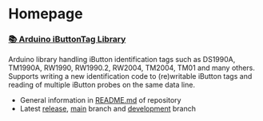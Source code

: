 # Homepage

### [📚 Arduino iButtonTag Library](https://github.com/vdwulp/iButtonTag)
Arduino library handling iButton identification tags such as DS1990A, TM1990A, RW1990, RW1990.2, RW2004, TM2004, TM01 and many others. Supports writing a new identification code to (re)writable iButton tags and reading of multiple iButton probes on the same data line.

- General information in [README.md](https://github.com/vdwulp/iButtonTag/blob/main/README.md) of repository
- Latest [release](https://github.com/vdwulp/iButtonTag/releases/latest), [main](https://github.com/vdwulp/iButtonTag/tree/main) branch and [development](https://github.com/vdwulp/iButtonTag/tree/dev) branch
